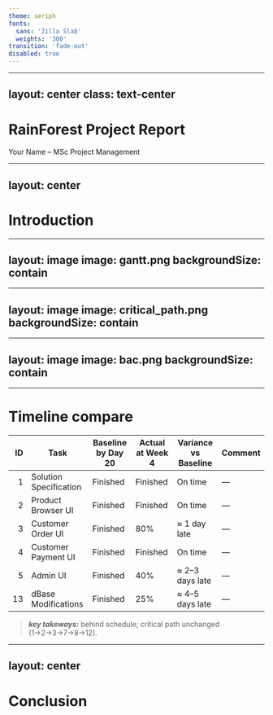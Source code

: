 ```yaml
---
theme: seriph
fonts:
  sans: 'Zilla Slab'
  weights: '300'
transition: 'fade-out'
disabled: true
---
```


---
layout: center
class: text-center
---

# RainForest Project Report 
Your Name – MSc Project Management

---
layout: center
---

# Introduction

---
layout: image
image: gantt.png
backgroundSize: contain
---

---
layout: image
image: critical_path.png
backgroundSize: contain
---

---
layout: image
image: bac.png
backgroundSize: contain
---

---

# Timeline compare

| ID | Task                   | Baseline by Day 20 | Actual at Week 4 | Variance vs Baseline | Comment |
| -: | ---------------------- | ------------------ | ---------------- | -------------------- | ------- |
|  1 | Solution Specification | Finished           | Finished         | On time              | —       |
|  2 | Product Browser UI     | Finished           | Finished         | On time              | —       |
|  3 | Customer Order UI      | Finished           | 80%              | ≈ 1 day late         | —       |
|  4 | Customer Payment UI    | Finished           | Finished         | On time              | —       |
|  5 | Admin UI               | Finished           | 40%              | ≈ 2–3 days late      | —       |
| 13 | dBase Modifications    | Finished           | 25%              | ≈ 4–5 days late      | —       |

> **_key takeways:_**  behind schedule; critical path unchanged (1→2→3→7→8→12).

---
layout: center
---

# Conclusion